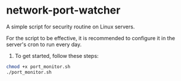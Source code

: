 # network-port-watcher

A simple script for security routine on Linux servers.

For the script to be effective, it is recommended to configure it in the server's cron to run every day.

1. To get started, follow these steps:

```bash
chmod +x port_monitor.sh
./port_monitor.sh
